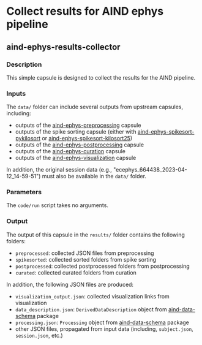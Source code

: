 # Collect results for AIND ephys pipeline
## aind-ephys-results-collector


### Description

This simple capsule is designed to collect the results for the AIND pipeline. 


### Inputs

The `data/` folder can include several outputs from upstream capsules, including:

- outputs of the [aind-ephys-preprocessing](https://github.com/AllenNeuralDynamics/aind-ephys-preprocessing) capsule
- outputs of the spike sorting capsule (either with [aind-ephys-spikesort-pykilosort](https://github.com/AllenNeuralDynamics/aind-ephys-spikesort-pykilosort) or [aind-ephys-spikesort-kilosort25](https://github.com/AllenNeuralDynamics/aind-ephys-spikesort-kilosort25))
- outputs of the [aind-ephys-postprocessing](https://github.com/AllenNeuralDynamics/aind-ephys-postprocessing) capsule
- outputs of the [aind-ephys-curation](https://github.com/AllenNeuralDynamics/aind-ephys-curation) capsule
- outputs of the [aind-ephys-visualization](https://github.com/AllenNeuralDynamics/aind-ephys-visualization) capsule

In addition, the original session data (e.g., "ecephys_664438_2023-04-12_14-59-51") must also be available in the `data/` folder.



### Parameters

The `code/run` script takes no arguments.


### Output

The output of this capsule in the `results/` folder contains the following folders:

- `preprocessed`: collected JSON files from preprocessing
- `spikesorted`: collected sorted folders from spike sorting
- `postprocessed`: collected postprocessed folders from postprocessing
- `curated`: collected curated folders from curation

In addition, the following JSON files are produced:

- `visualization_output.json`: collected visualization links from visualization
- `data_description.json`: `DerivedDataDescription` object from [aind-data-schema](https://aind-data-schema.readthedocs.io/en/stable/) package
- `processing.json`: `Processing` object from [aind-data-schema](https://aind-data-schema.readthedocs.io/en/stable/) package
- other JSON files, propagated from input data (including, `subject.json`, `session.json`, etc.)
